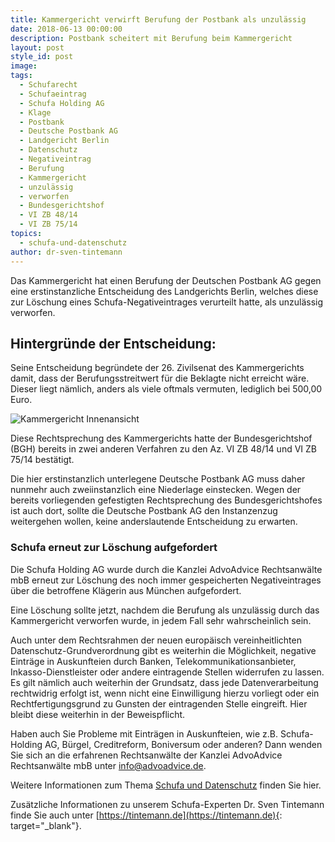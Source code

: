 ```yaml
---
title: Kammergericht verwirft Berufung der Postbank als unzulässig
date: 2018-06-13 00:00:00
description: Postbank scheitert mit Berufung beim Kammergericht
layout: post
style_id: post
image:
tags:
  - Schufarecht
  - Schufaeintrag
  - Schufa Holding AG
  - Klage
  - Postbank
  - Deutsche Postbank AG
  - Landgericht Berlin
  - Datenschutz
  - Negativeintrag
  - Berufung
  - Kammergericht
  - unzulässig
  - verworfen
  - Bundesgerichtshof
  - VI ZB 48/14
  - VI ZB 75/14
topics:
  - schufa-und-datenschutz
author: dr-sven-tintemann
---
```

Das Kammergericht hat einen Berufung der Deutschen Postbank AG gegen eine erstinstanzliche Entscheidung des Landgerichts Berlin, welches diese zur Löschung eines Schufa-Negativeintrages verurteilt hatte, als unzulässig verworfen.

## ![]()Hintergründe der Entscheidung:

Seine Entscheidung begründete der 26. Zivilsenat des Kammergerichts damit, dass der Berufungsstreitwert für die Beklagte nicht erreicht wäre. Dieser liegt nämlich, anders als viele oftmals vermuten, lediglich bei 500,00 Euro.

![Kammergericht Innenansicht](/uploads/kammergericht-innen-2.JPG "Kammergericht Innenansicht Eingangsbereich")

Diese Rechtsprechung des Kammergerichts hatte der Bundesgerichtshof (BGH) bereits in zwei anderen Verfahren zu den Az. VI ZB 48/14 und VI ZB 75/14 bestätigt.

Die hier erstinstanzlich unterlegene Deutsche Postbank AG muss daher nunmehr auch zweiinstanzlich eine Niederlage einstecken. Wegen der bereits vorliegenden gefestigten Rechtsprechung des Bundesgerichtshofes ist auch dort, sollte die Deutsche Postbank AG den Instanzenzug weitergehen wollen, keine anderslautende Entscheidung zu erwarten.

### Schufa erneut zur Löschung aufgefordert

Die Schufa Holding AG wurde durch die Kanzlei AdvoAdvice Rechtsanwälte mbB erneut zur Löschung des noch immer gespeicherten Negativeintrages über die betroffene Klägerin aus München aufgefordert.

Eine Löschung sollte jetzt, nachdem die Berufung als unzulässig durch das Kammergericht verworfen wurde, in jedem Fall sehr wahrscheinlich sein.

Auch unter dem Rechtsrahmen der neuen europäisch vereinheitlichten Datenschutz-Grundverordnung gibt es weiterhin die Möglichkeit, negative Einträge in Auskunfteien durch Banken, Telekommunikationsanbieter, Inkasso-Dienstleister oder andere eintragende Stellen widerrufen zu lassen. Es gilt nämlich auch weiterhin der Grundsatz, dass jede Datenverarbeitung rechtwidrig erfolgt ist, wenn nicht eine Einwilligung hierzu vorliegt oder ein Rechtfertigungsgrund zu Gunsten der eintragenden Stelle eingreift. Hier bleibt diese weiterhin in der Beweispflicht.

Haben auch Sie Probleme mit Einträgen in Auskunfteien, wie z.B. Schufa-Holding AG, Bürgel, Creditreform, Boniversum oder anderen? Dann wenden Sie sich an die erfahrenen Rechtsanwälte der Kanzlei AdvoAdvice Rechtsanwälte mbB unter [info@advoadvice.de](mailto:info@advoadvice.de).

Weitere Informationen zum Thema [Schufa und Datenschutz](/themen/schufa-und-datenschutz/)&nbsp;finden Sie hier.&nbsp;

Zusätzliche Informationen zu unserem Schufa-Experten Dr. Sven Tintemann finde Sie auch unter [https://tintemann.de](https://tintemann.de){: target="_blank"}.